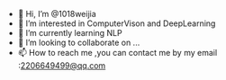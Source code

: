 - 👋 Hi, I’m @1018weijia
- 👀 I’m interested in ComputerVison and DeepLearning
- 🌱 I’m currently learning NLP
- 💞️ I’m looking to collaborate on ...
- 📫 How to reach me ,you can contact me by my email :2206649499@qq.com

